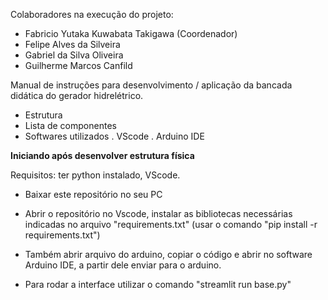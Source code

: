 Colaboradores na execução do projeto:
- Fabricio Yutaka Kuwabata Takigawa (Coordenador)
- Felipe Alves da Silveira
- Gabriel da Silva Oliveira
- Guilherme Marcos Canfild


Manual de instruções para desenvolvimento / aplicação da bancada didática do gerador hidrelétrico.
- Estrutura
- Lista de componentes
- Softwares utilizados
  . VScode
  . Arduino IDE

 **Iniciando após desenvolver estrutura física**
  
  Requisitos: ter python instalado, VScode.
 - Baixar este repositório no seu PC
 

 - Abrir o repositório no Vscode, instalar as bibliotecas necessárias indicadas no arquivo "requirements.txt" (usar o comando "pip install -r requirements.txt")
 - Também abrir arquivo do arduino, copiar o código e abrir no software Arduino IDE, a partir dele enviar para o arduino.
 - Para rodar a interface utilizar o comando "streamlit run base.py"
